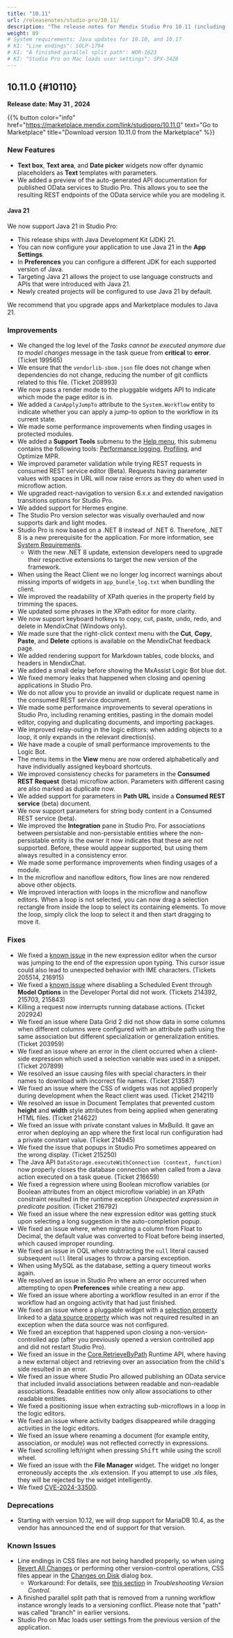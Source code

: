 ```yaml
---
title: "10.11"
url: /releasenotes/studio-pro/10.11/
description: "The release notes for Mendix Studio Pro 10.11 (including all patches) with details on new features, bug fixes, and known issues."
weight: 89
# System requirements: Java updates for 10.10, and 10.17
# KI: "Line endings": SOLP-1794 
# KI: "A finished parallel split path": WOR-1623
# KI: "Studio Pro on Mac loads user settings": SPX-3428
---
```


## 10.11.0 {#10110}

**Release date: May 31 , 2024**

{{% button color="info" href="https://marketplace.mendix.com/link/studiopro/10.11.0" text="Go to Marketplace" title="Download version 10.11.0 from the Marketplace" %}}

### New Features

* **Text box**, **Text area**, and **Date picker** widgets now offer dynamic placeholders as **Text** templates with parameters.
* We added a preview of the auto-generated API documentation for published OData services to Studio Pro. This allows you to see the resulting REST endpoints of the OData service while you are modeling it.

#### Java 21

We now support Java 21 in Studio Pro:

* This release ships with Java Development Kit (JDK) 21.
* You can now configure your application to use Java 21 in the **App Settings**.
* In **Preferences** you can configure a different JDK for each supported version of Java.
* Targeting Java 21 allows the project to use language constructs and APIs that were introduced with Java 21.
* Newly created projects will be configured to use Java 21 by default.

We recommend that you upgrade apps and Marketplace modules to Java 21.

### Improvements

* We changed the log level of the *Tasks cannot be executed anymore due to model changes* message in the task queue from **critical** to **error**.  (Ticket 199565)
* We ensure that the `vendorlib-sbom.json` file does not change when dependencies do not change, reducing the number of git conflicts related to this file. (Ticket 208993)
* We now pass a render mode to the pluggable widgets API to indicate which mode the page editor is in.
* We added a `CanApplyJumpTo` attribute to the `System.Workflow` entity to indicate whether you can apply a jump-to option to the workflow in its current state.
* We made some performance improvements when finding usages in protected modules.
* We added a **Support Tools** submenu to the [Help menu](/refguide/help-menu/), this submenu contains the following tools: [Performance logging](/refguide/performance-logging/), [Profiling](/refguide/profiling/), and Optimize MPR.
* We improved parameter validation while trying REST requests in consumed REST service editor (Beta). Requests having parameter values with spaces in URL will now raise errors as they do when used in microflow action.
* We upgraded react-navigation to version 6.x.x and extended navigation transitions options for Studio Pro.
* We added support for Hermes engine.
* The Studio Pro version selector was visually overhauled and now supports dark and light modes.
* Studio Pro is now based on a .NET 8 instead of .NET 6. Therefore, .NET 8 is a new prerequisite for the application. For more information, see [System Requirements](/refguide/system-requirements/).
    * With the new .NET 8 update, extension developers need to upgrade their respective extensions to target the new version of the framework.
* When using the React Client we no longer log incorrect warnings about missing imports of widgets in  `app_bundle_log.txt` when bundling the client.
* We improved the readability of XPath queries in the property field by trimming the spaces.
* We updated some phrases in the XPath editor for more clarity.
* We now support keyboard hotkeys to copy, cut, paste, undo, redo, and delete in MendixChat (Windows only).
* We made sure that the right-click context menu with the **Cut**, **Copy**, **Paste**, and **Delete** options is available on the MendixChat feedback page.
* We added rendering support for Markdown tables, code blocks, and headers in MendixChat.
* We added a small delay before showing the MxAssist Logic Bot blue dot.
* We fixed memory leaks that happened when closing and opening applications in Studio Pro.
* We do not allow you to provide an invalid or duplicate request name in the consumed REST service document.
* We made some performance improvements to several operations in Studio Pro, including renaming entities, pasting in the domain model editor, copying and duplicating documents, and importing packages.
* We improved relay-outing in the logic editors: when adding objects to a loop, it only expands in the relevant direction(s).
* We have made a couple of small performance improvements to the Logic Bot.
* The menu items in the **View** menu are now ordered alphabetically and have individually assigned keyboard shortcuts.
* We improved consistency checks for parameters in the **Consumed REST Request** (beta) microflow action. Parameters with different casing are also marked as duplicate now.
* We added support for parameters in **Path URL** inside a **Consumed REST service** (beta) document.
* We now support parameters for string body content in a Consumed REST service (beta).
* We improved the **Integration** pane in Studio Pro. For associations between persistable and non-persistable entities where the non-persistable entity is the owner it now indicates that these are not supported. Before, these would appear supported, but using them always resulted in a consistency error.
* We made some performance improvements when finding usages of a module.
* In the microflow and nanoflow editors, flow lines are now rendered above other objects.
* We improved interaction with loops in the microflow and nanoflow editors. When a loop is not selected, you can now drag a selection rectangle from inside the loop to select its containing elements. To move the loop, simply click the loop to select it and then start dragging to move it.

### Fixes

* <a id="fix-cursor-jump"></a>We fixed a [known issue](/releasenotes/studio-pro/10.10/#ki-cursor-jump) in the new expression editor when the cursor was jumping to the end of the expression upon typing. This cursor issue could also lead to unexpected behavior with IME characters. (Tickets 205514, 216915)
* <a id="fix-scheduled-events"></a>We fixed a [known issue](/releasenotes/studio-pro/10.7/#ki-scheduled-events) where disabling a Scheduled Event through **Model Options** in the Developer Portal did not work. (Tickets 214392, 215703, 215843)
* Killing a request now interrupts running database actions. (Ticket 202924)
* We fixed an issue where Data Grid 2 did not show data in some columns when different columns were configured with an attribute path using the same association but different specialization or generalization entities. (Ticket 203959)
* We fixed an issue where an error in the client occurred when a client-side expression which used a selection variable was used in a snippet. (Ticket 207899)
* We resolved an issue causing files with special characters in their names to download with incorrect file names. (Ticket 213587)
* We fixed an issue where the CSS of widgets was not applied properly during development when the React client was used. (Ticket 214211)
* We resolved an issue in Document Templates that prevented custom **height** and **width** style attributes from being applied when generating HTML files. (Ticket 214622)
* We fixed an issue with private constant values in MxBuild. It gave an error when deploying an app where the first local run configuration had a private constant value. (Ticket 214945)
* We fixed the issue that popups in Studio Pro sometimes appeared on the wrong display. (Ticket 215250)
* The Java API `DataStorage.executeWithConnection (context, function)` now properly closes the database connection when called from a Java action executed on a task queue. (Ticket 216659)
* We fixed a regression where using Boolean microflow variables (or Boolean attributes from an object microflow variable) in an XPath constraint resulted in the runtime exception *Unexpected expression in predicate position*. (Ticket 216792)
* We fixed an issue where the new expression editor was getting stuck upon selecting a long suggestion in the auto-completion popup.
* We fixed an issue where, when migrating a column from Float to Decimal, the default value was converted to Float before being inserted, which caused improper rounding.
* We fixed an issue in OQL where subtracting the `null` literal caused subsequent `null` literal usages to throw a parsing exception.
* When using MySQL as the database, setting a query timeout works again.
* We resolved an issue in Studio Pro where an error occurred when attempting to open **Preferences** while creating a new app.
* We fixed an issue where aborting a workflow resulted in an error if the workflow had an ongoing activity that had just finished.
* We fixed an issue where a pluggable widget with a [selection property](/apidocs-mxsdk/apidocs/pluggable-widgets-property-types/#selection) linked to a [data source property](/apidocs-mxsdk/apidocs/pluggable-widgets-property-types/#datasource) which was not required resulted in an exception when the data source was not configured. 
* We fixed an exception that happened upon closing a non-version-controlled app (after you previously opened a version controlled app and did not restart Studio Pro).
* We fixed an issue in the [Core.RetrieveByPath](https://apidocs.rnd.mendix.com/10/runtime/com/mendix/core/Core.html) Runtime API, where having a new external object and retrieving over an association from the child's side resulted in an error.
* We fixed an issue where Studio Pro allowed publishing an OData service that included invalid associations between readable
  and non-readable associations. Readable entities now only allow associations to other readable entities.
* We fixed a positioning issue when extracting sub-microflows in a loop in the logic editors.
* We fixed an issue where activity badges disappeared while dragging activities in the logic editors.
* We fixed an issue where renaming a document (for example entity, association, or module) was not reflected correctly in expressions.
* We fixed scrolling left/right when pressing <kbd>Shift</kbd> while using the scroll wheel.
* We fixed an issue with the **File Manager** widget. The widget no longer erroneously accepts the *.xls* extension. If you attempt to use *.xls* files, they will be rejected by the widget intelligently.
* We fixed [CVE-2024-33500](/releasenotes/security-advisories/#33500).

### Deprecations

* Starting with version 10.12, we will drop support for MariaDB 10.4, as the vendor has announced the end of support for that version.

### Known Issues

* Line endings in CSS files are not being handled properly, so when using [Revert All Changes](/refguide/using-version-control-in-studio-pro/) or performing other version-control operations, CSS files appear in the [Changes on Disk](/refguide/version-control-menu/#show-changes) dialog box.
    * Workaround: For details, see [this section](/refguide/troubleshoot-version-control-issues/#css-error) in *Troubleshooting Version Control*.
* A finished parallel split path that is removed from a running workflow instance wrongly leads to a versioning conflict. Please note that "path" was called "branch" in earlier versions.
* Studio Pro on Mac loads user settings from the previous version of the application.
